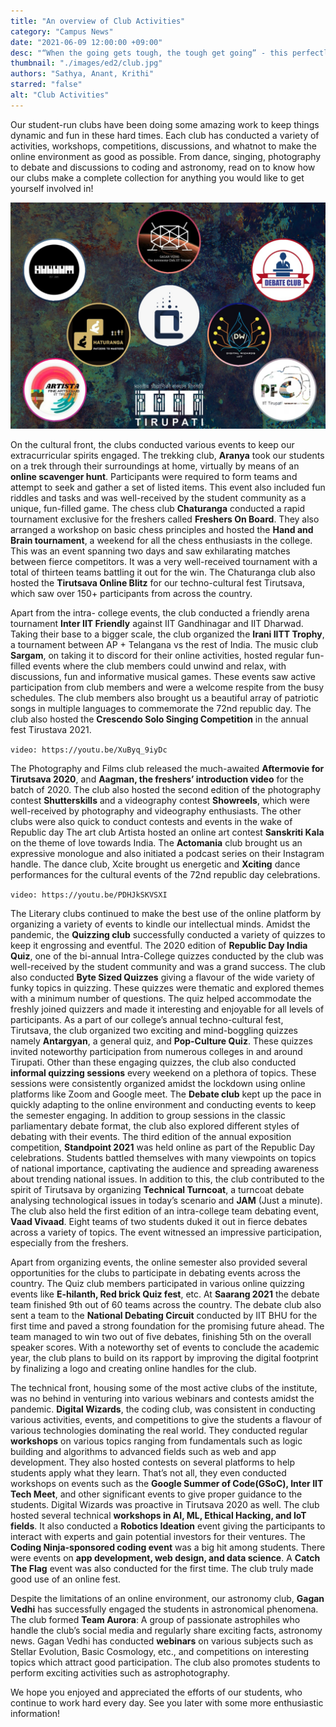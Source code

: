 ```yaml
---
title: "An overview of Club Activities"
category: "Campus News"
date: "2021-06-09 12:00:00 +09:00"
desc: "“When the going gets tough, the tough get going” - this perfectly captures the work done by the various clubs of IIT-T during the pandemic. The activities might have been few but given the constraints, the pandemic forced upon us the clubs did a commendable job in connecting students across the country through fun and engaging activities."
thumbnail: "./images/ed2/club.jpg"
authors: "Sathya, Anant, Krithi"
starred: "false"
alt: "Club Activities"
---
```


Our student-run clubs have been doing some amazing work to keep things dynamic and fun in these hard times. Each club has conducted a variety of activities, workshops, competitions, discussions, and whatnot to make the online environment as good as possible. From dance, singing, photography to debate and discussions to coding and astronomy, read on to know how our clubs make a complete collection for anything you would like to get yourself involved in!


![img](./images/ed2/supporting/clubs.jpg)

On the cultural front, the clubs conducted various events to keep our extracurricular spirits engaged. The trekking club, **Aranya** took our students on a trek through their surroundings at home, virtually by means of an **online scavenger hunt**. Participants were required to form teams and attempt to seek and gather a set of listed items. This event also included fun riddles and tasks and was well-received by the student community as a unique, fun-filled game. The chess club **Chaturanga** conducted a rapid tournament exclusive for the freshers called **Freshers On Board**. They also arranged a workshop on basic chess principles and hosted the **Hand and Brain tournament**, a weekend for all the chess enthusiasts in the college. This was an event spanning two days and saw exhilarating matches between fierce competitors. It was a very well-received tournament with a total of thirteen teams battling it out for the win. The Chaturanga club also hosted the **Tirutsava Online Blitz** for our techno-cultural fest Tirutsava, which saw over 150+ participants from across the country.


 Apart from the intra- college events, the club conducted a friendly arena tournament **Inter IIT Friendly** against IIT Gandhinagar and IIT Dharwad. Taking their base to a bigger scale, the club organized the **Irani IITT Trophy**, a tournament between AP + Telangana vs the rest of India.  The music club **Sargam**, on taking it to discord for their online activities, hosted regular fun-filled events where the club members could unwind and relax, with discussions, fun and informative musical games. These events saw active participation from club members and were a welcome respite from the busy schedules. The club members also brought us a beautiful array of patriotic songs in multiple languages to commemorate the 72nd republic day. The club also hosted the **Crescendo Solo Singing Competition** in the annual fest Tirustava 2021. 
 
 `video: https://youtu.be/XuByq_9iyDc`
 
 The Photography and Films club released the much-awaited **Aftermovie for Tirutsava 2020**, and **Aagman, the freshers’ introduction video** for the batch of 2020. The club also hosted the second edition of the photography contest **Shutterskills** and a videography contest **Showreels**, which were well-received by photography and videography enthusiasts. The other clubs were also quick to conduct contests and events in the wake of Republic day The art club Artista hosted an online art contest **Sanskriti Kala** on the theme of love towards India. The **Actomania** club brought us an expressive monologue and also initiated a podcast series on their Instagram handle. The dance club, Xcite brought us energetic and **Xciting** dance performances for the cultural events of the 72nd republic day celebrations.

 `video: https://youtu.be/PDHJkSKVSXI`

<!-- ![img](./images/ed2/supporting/aagman.png) -->


The Literary clubs continued to make the best use of the online platform by organizing a variety of events to kindle our intellectual minds. Amidst the pandemic, the **Quizzing club** successfully conducted a variety of quizzes to keep it engrossing and eventful. The 2020 edition of **Republic Day India Quiz**, one of the bi-annual Intra-College quizzes conducted by the club was well-received by the student community and was a grand success. The club also conducted **Byte Sized Quizzes** giving a flavour of the wide variety of funky topics in quizzing. These quizzes were thematic and explored themes with a minimum number of questions. The quiz helped accommodate the freshly joined quizzers and made it interesting and enjoyable for all levels of participants. As a part of our college’s annual techno-cultural fest, Tirutsava, the club organized two exciting and mind-boggling quizzes namely **Antargyan**, a general quiz, and **Pop-Culture Quiz**. These quizzes invited noteworthy participation from numerous colleges in and around Tirupati. Other than these engaging quizzes, the club also conducted **informal quizzing sessions** every weekend on a plethora of topics. These sessions were consistently organized amidst the lockdown using online platforms like Zoom and Google meet. The **Debate club** kept up the pace in quickly adapting to the online environment and conducting events to keep the semester engaging. In addition to group sessions in the classic parliamentary debate format, the club also explored different styles of debating with their events. The third edition of the annual exposition competition, **Standpoint 2021** was held online as part of the Republic Day celebrations. Students battled themselves with many viewpoints on topics of national importance, captivating the audience and spreading awareness about trending national issues. In addition to this, the club contributed to the spirit of Tirutsava by organizing **Technical Turncoat**, a turncoat debate analysing technological issues in today’s scenario and **JAM** (Just a minute). The club also held the first edition of an intra-college team debating event, **Vaad Vivaad**. Eight teams of two students duked it out in fierce debates across a variety of topics. The event witnessed an impressive participation, especially from the freshers.


Apart from organizing events, the online semester also provided several opportunities for the clubs to participate in debating events across the country. The Quiz club members participated in various online quizzing events like **E-hilanth, Red brick Quiz fest**, etc. At **Saarang 2021** the debate team finished 9th out of 60 teams across the country. The debate club also sent a team to the **National Debating Circuit** conducted by IIT BHU for the first time and paved a strong foundation for the promising future ahead. The team managed to win two out of five debates, finishing 5th on the overall speaker scores. With a noteworthy set of events to conclude the academic year, the club plans to build on its rapport by improving the digital footprint by finalizing a logo and creating online handles for the club. 


The technical front, housing some of the most active clubs of the institute, was no behind in venturing into various webinars and contests amidst the pandemic. **Digital Wizards**, the coding club, was consistent in conducting various activities, events, and competitions to give the students a flavour of various technologies dominating the real world. They conducted regular **workshops** on various topics ranging from fundamentals such as logic building and algorithms to advanced fields such as web and app development. They also hosted contests on several platforms to help students apply what they learn. That’s not all, they even conducted workshops on events such as the **Google Summer of Code(GSoC), Inter IIT Tech Meet**, and other significant events to give proper guidance to the students. Digital Wizards was proactive in Tirutsava 2020 as well. The club hosted several technical **workshops in AI, ML, Ethical Hacking, and IoT fields**. It also conducted a **Robotics Ideation** event giving the participants to interact with experts and gain potential investors for their ventures. The **Coding Ninja-sponsored coding event** was a big hit among students. There were events on **app development, web design, and data science**. A **Catch The Flag** event was also conducted for the first time. The club truly made good use of an online fest.


Despite the limitations of an online environment, our astronomy club, **Gagan Vedhi** has successfully engaged the students in astronomical phenomena. The club formed **Team Aurora**: A group of passionate astrophiles who handle the club’s social media and regularly share exciting facts, astronomy news. Gagan Vedhi has conducted **webinars** on various subjects such as Stellar Evolution, Basic Cosmology, etc., and competitions on interesting topics which attract good participation. The club also promotes students to perform exciting activities such as astrophotography.


We hope you enjoyed and appreciated the efforts of our students, who continue to work hard every day. See you later with some more enthusiastic information!
